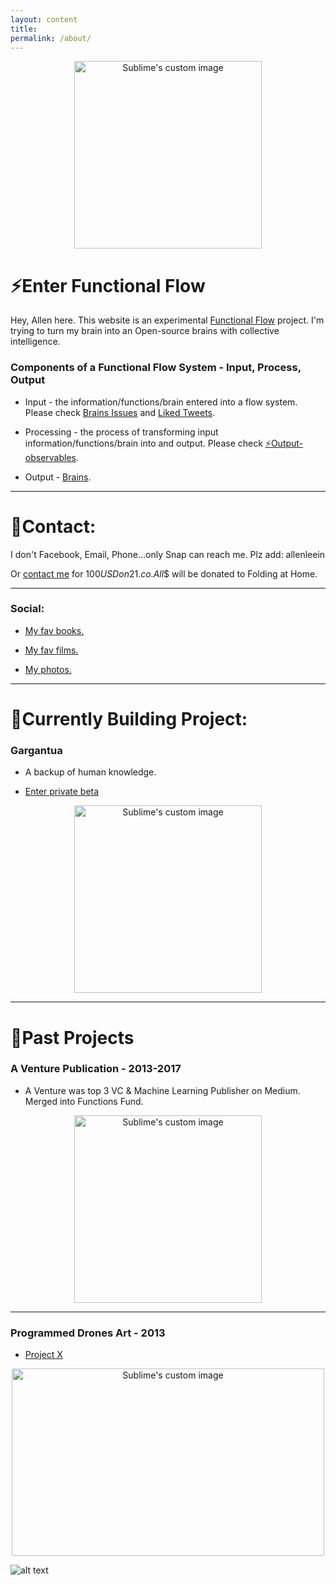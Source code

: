 ```yaml
---
layout: content
title: 
permalink: /about/
---
```


<p align="center">
  <img width="300" height="300" src="http://lambdageneration.com/wp-content/uploads/2014/10/original-animated.gif" alt="Sublime's custom image"/>
</p>

# ⚡️Enter Functional Flow

Hey, Allen here. This website is an experimental [Functional Flow](https://github.com/allenleein/brains) project. I'm trying to turn my brain into an Open-source brains with collective intelligence.

### Components of a Functional Flow System - Input, Process, Output

* Input - the information/functions/brain entered into a flow system. Please check [Brains Issues](https://github.com/allenleein/brains/issues) and [Liked Tweets](https://twitter.com/i/likes).

* Processing - the process of transforming input information/functions/brain into and output. Please check [⚡️Output-observables](https://github.com/allenleein/brains/labels/%E2%9A%A1%EF%B8%8FOutput-observables).

* Output - [Brains](https://allenleein.github.io/brains/).

----

# 👻Contact:

I don't Facebook, Email, Phone...only Snap can reach me. Plz add: allenleein

Or [contact me](https://earn.com/allenlee/) for $100 USD on 21.co. All$$ will be donated to Folding at Home.

----

### Social:

* [My fav books.](https://www.goodreads.com/allenleeein)

* [My fav films.](https://www.pinterest.com/buildingtars/films/)

* [My photos.](https://www.flickr.com/photos/allenandspace/albums)

----

# 🔻Currently Building Project:

### Gargantua

* A backup of human knowledge.

- [ Enter private beta ](https://upscri.be/e57947/)

<p align="center">
  <img width="300" height="300" src="https://i.imgur.com/1nLWkHH.png" alt="Sublime's custom image"/>
</p>


----

# 🔻Past Projects

### A Venture Publication - 2013-2017

* A Venture was top 3 VC & Machine Learning Publisher on Medium. Merged into Functions Fund.

<p align="center">
  <img width="300" height="300" src="https://i.imgur.com/4bY53O8.jpg" alt="Sublime's custom image"/>
</p>

----

### Programmed Drones Art - 2013

* [Project X](https://vimeo.com/111901733)


<p align="center">
  <img width="500" height="300" src="https://media.giphy.com/media/l3mZ5zogGcnzNzbqM/giphy.gif" alt="Sublime's custom image"/>
</p>


![alt text](https://i.imgur.com/pNz5FOm.jpg "Logo Title Text 1")









